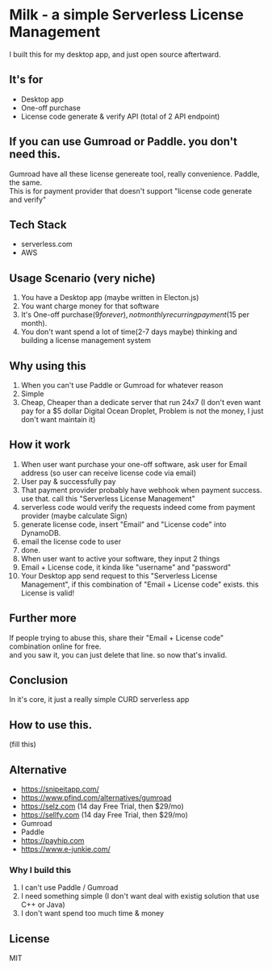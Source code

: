 # Milk - a simple Serverless License Management   
I built this for my desktop app, and just open source aftertward.      

## It's for 
* Desktop app
* One-off purchase
* License code generate & verify API (total of 2 API endpoint)

## If you can use Gumroad or Paddle. you don't need this.  
Gumroad have all these license genereate tool, really convenience. 
Paddle, the same.  
This is for payment provider that doesn't support "license code generate and verify"   

## Tech Stack
* serverless.com
* AWS 

## Usage Scenario (very niche)
1. You have a Desktop app (maybe written in Electon.js)
2. You want charge money for that software
3. It's One-off purchase($9 forever), not monthly recurring payment($15 per month).
4. You don't want spend a lot of time(2-7 days maybe) thinking and building a license management system

## Why using this
1. When you can't use Paddle or Gumroad for whatever reason
1. Simple
2. Cheap, Cheaper than a dedicate server that run 24x7 (I don't even want pay for a $5 dollar Digital Ocean Droplet, Problem is not the money, I just don't want maintain it)

## How it work
1. When user want purchase your one-off software, ask user for Email address (so user can receive license code via email)
2. User pay & successfully pay
3. That payment provider probably have webhook when payment success. use that. call this "Serverless License Management"
4. serverless code would verify the requests indeed come from payment provider (maybe calculate Sign)
5. generate license code, insert "Email" and "License code" into DynamoDB.
6. email the license code to user
7. done.
8. When user want to active your software, they input 2 things
9. Email + License code, it kinda like "username" and "password"
10. Your Desktop app send request to this "Serverless License Management", if this combination of "Email + License code" exists. this License is valid!

## Further more
If people trying to abuse this, share their "Email + License code" combination online for free.  
and you saw it, you can just delete that line. so now that's invalid.  

## Conclusion
In it's core, it just a really simple CURD serverless app    

## How to use this.  
(fill this)  

## Alternative
* https://snipeitapp.com/
* https://www.pfind.com/alternatives/gumroad
* https://selz.com (14 day Free Trial, then $29/mo)
* https://sellfy.com (14 day Free Trial, then $29/mo)
* Gumroad
* Paddle
* https://payhip.com
* https://www.e-junkie.com/

### Why I build this
1. I can't use Paddle / Gumroad
2. I need something simple (I don't want deal with existig solution that use C++ or Java)
3. I don't want spend too much time & money


## License
MIT